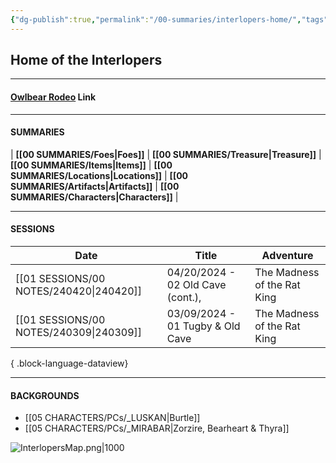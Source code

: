 ```yaml
---
{"dg-publish":true,"permalink":"/00-summaries/interlopers-home/","tags":["gardenEntry"]}
---
```



## Home of the Interlopers

---
#### **[Owlbear Rodeo](https://www.owlbear.rodeo/room/INJ5YS23Akae/TheInterlopers)** Link

---
#### SUMMARIES
| **[[00 SUMMARIES/Foes\|Foes]]** | **[[00 SUMMARIES/Treasure\|Treasure]]** | **[[00 SUMMARIES/Items\|Items]]** | **[[00 SUMMARIES/Locations\|Locations]]** | **[[00 SUMMARIES/Artifacts\|Artifacts]]** | **[[00 SUMMARIES/Characters\|Characters]]** |

---
#### SESSIONS

| Date                                       | Title                             | Adventure                   |
| ------------------------------------------ | --------------------------------- | --------------------------- |
| [[01 SESSIONS/00 NOTES/240420\|240420]] | 04/20/2024 - 02 Old Cave (cont.), | The Madness of the Rat King |
| [[01 SESSIONS/00 NOTES/240309\|240309]] | 03/09/2024 - 01 Tugby & Old Cave  | The Madness of the Rat King |

{ .block-language-dataview}

---
#### BACKGROUNDS

- [[05 CHARACTERS/PCs/_LUSKAN\|Burtle]] 
- [[05 CHARACTERS/PCs/_MIRABAR\|Zorzire, Bearheart & Thyra]] 


![InterlopersMap.png|1000](/img/user/zMISC/z_Assets/Artifacts/InterlopersMap.png)
